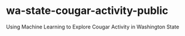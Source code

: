 # wa-state-cougar-activity-public
Using Machine Learning to Explore Cougar Activity in Washington State

